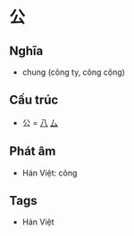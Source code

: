 # 公

## Nghĩa

* chung (công ty, công cộng)

## Cấu trúc
* 公 = [八](八.md) [厶](厶.md)

## Phát âm

* Hán Việt: công

## Tags
* Hán Việt

<script>window.HANZI_FIELD='公';</script>
